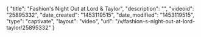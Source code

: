 {
    "title": "Fashion's Night Out at Lord & Taylor",
    "description": "",
    "videoid": "25895332",
    "date_created": "1453119515",
    "date_modified": "1453119515",
    "type": "captivate",
    "layout": "video",
    "url": "\/v\/fashion-s-night-out-at-lord-taylor\/25895332"
}